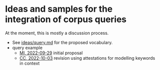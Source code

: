 # Ideas and samples for the integration of corpus queries

At the moment, this is mostly a discussion process.

- See [ideas/query.md](../../ideas/query.md) for the proposed vocabulary.
- query example
	- [MI, 2022-09-29](query-example.2022-09-29.MI.ttl) initial proposal
	- [CC, 2022-10-03](query-example.2022-10-03.CC.ttl) revision using attestations for modelling keywords in context